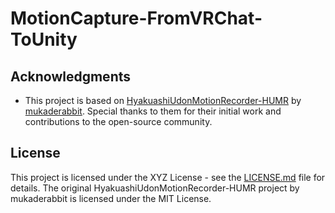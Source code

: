# MotionCapture-FromVRChat-ToUnity



## Acknowledgments

- This project is based on [HyakuashiUdonMotionRecorder-HUMR](https://github.com/mukaderabbit/mukaderabbit-HyakuashiUdonMotionRecorder-HUMR-) by [mukaderabbit](https://github.com/mukaderabbit). Special thanks to them for their initial work and contributions to the open-source community.

## License

This project is licensed under the XYZ License - see the [LICENSE.md](LICENSE.md) file for details. The original HyakuashiUdonMotionRecorder-HUMR project by mukaderabbit is licensed under the MIT License.

